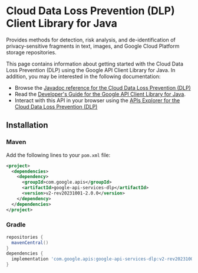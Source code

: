 # Cloud Data Loss Prevention (DLP) Client Library for Java

Provides methods for detection, risk analysis, and de-identification of privacy-sensitive fragments in text, images, and Google Cloud Platform storage repositories.

This page contains information about getting started with the Cloud Data Loss Prevention (DLP)
using the Google API Client Library for Java. In addition, you may be interested
in the following documentation:

* Browse the [Javadoc reference for the Cloud Data Loss Prevention (DLP)][javadoc]
* Read the [Developer's Guide for the Google API Client Library for Java][google-api-client].
* Interact with this API in your browser using the [APIs Explorer for the Cloud Data Loss Prevention (DLP)][api-explorer]

## Installation

### Maven

Add the following lines to your `pom.xml` file:

```xml
<project>
  <dependencies>
    <dependency>
      <groupId>com.google.apis</groupId>
      <artifactId>google-api-services-dlp</artifactId>
      <version>v2-rev20231001-2.0.0</version>
    </dependency>
  </dependencies>
</project>
```

### Gradle

```gradle
repositories {
  mavenCentral()
}
dependencies {
  implementation 'com.google.apis:google-api-services-dlp:v2-rev20231001-2.0.0'
}
```

[javadoc]: https://googleapis.dev/java/google-api-services-dlp/latest/index.html
[google-api-client]: https://github.com/googleapis/google-api-java-client/
[api-explorer]: https://developers.google.com/apis-explorer/#p/dlp/v1/
